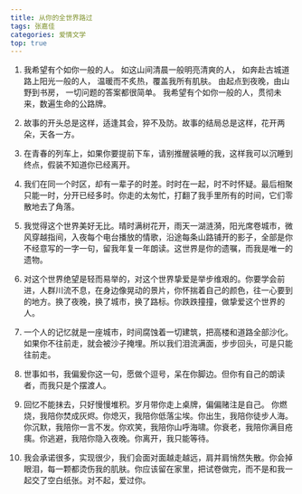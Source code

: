 ```yaml
---
title: 从你的全世界路过
tags: 张嘉佳
categories: 爱情文学
top: true
---
```




1. 我希望有个如你一般的人。 如这山间清晨一般明亮清爽的人， 如奔赴古城道路上阳光一般的人， 温暖而不炙热，覆盖我所有肌肤。 由起点到夜晚，由山野到书房， 一切问题的答案都很简单。 我希望有个如你一般的人，贯彻未来，数遍生命的公路牌。



2. 故事的开头总是这样，适逢其会，猝不及防。故事的结局总是这样，花开两朵，天各一方。



3. 在青春的列车上，如果你要提前下车，请别推醒装睡的我，这样我可以沉睡到终点，假装不知道你已经离开。



4. 我们在同一个时区，却有一辈子的时差。时时在一起，时不时怀疑。最后相聚只能一时，分开已经多时。你走的太匆忙，打翻了我手里所有的时间，它们零散地去了角落。



5. 我觉得这个世界美好无比。晴时满树花开，雨天一湖涟漪，阳光席卷城市，微风穿越指间，入夜每个电台播放的情歌，沿途每条山路铺开的影子，全部是你不经意写的一字一句，留我年复一年朗读。这世界是你的遗嘱，而我是唯一的遗物。



6. 对这个世界绝望是轻而易举的，对这个世界挚爱是举步维艰的。你要学会前进，人群川流不息，在身边像晃动的景片，你怀揣着自己的颜色，往一心要到的地方。换了夜晚，换了城市，换了路标。你跌跌撞撞，做挚爱这个世界的人。



7. 一个人的记忆就是一座城市，时间腐蚀着一切建筑，把高楼和道路全部沙化。如果你不往前走，就会被沙子掩埋。所以我们泪流满面，步步回头，可是只能往前走。

<!-- more -->

8. 世事如书，我偏爰你这一句，愿做个逗号，呆在你脚边。但你有自己的朗读者，而我只是个摆渡人。



9. 回忆不能抹去，只好慢慢堆积。岁月带你走上桌牌，偏偏赌注是自己。 你燃烧，我陪你焚成灰烬。你熄灭，我陪你低落尘埃。你出生，我陪你徒步人海。你沉默，我陪你一言不发。你欢笑，我陪你山呼海啸。你衰老，我陪你满目疮痍。你逃避，我陪你隐入夜晚。你离开，我只能等待。

<!-- more -->

10. 我会承诺很多，实现很少，我们会面对面越走越远，肩并肩悄然失散。你会掉眼泪，每一颗都烫伤我的肌肤。你应该留在家里，把试卷做完，而不是和我一起交了空白纸张。对不起，爱过你。